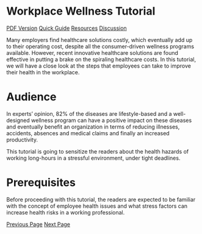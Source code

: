 # Workplace Wellness Tutorial
[PDF Version](../workplace_wellness/workplace_wellness_pdf_version.md)
[Quick Guide](../workplace_wellness/workplace_wellness_quick_guide.md)
[Resources](../workplace_wellness/workplace_wellness_useful_resources.md)
[Discussion](../workplace_wellness/workplace_wellness_discussion.md)

Many employers find healthcare solutions costly, which eventually add up to their operating cost, despite all the consumer-driven wellness programs available. However, recent innovative healthcare solutions are found effective in putting a brake on the spiraling healthcare costs. In this tutorial, we will have a close look at the steps that employees can take to improve their health in the workplace.

# Audience
In experts’ opinion, 82% of the diseases are lifestyle-based and a well-designed wellness program can have a positive impact on these diseases and eventually benefit an organization in terms of reducing illnesses, accidents, absences and medical claims and finally an increased productivity.

This tutorial is going to sensitize the readers about the health hazards of working long-hours in a stressful environment, under tight deadlines.

# Prerequisites
Before proceeding with this tutorial, the readers are expected to be familiar with the concept of employee health issues and what stress factors can increase health risks in a working professional.


[Previous Page](../workplace_wellness/index.md) [Next Page](../workplace_wellness/workplace_wellness_introduction.md) 
